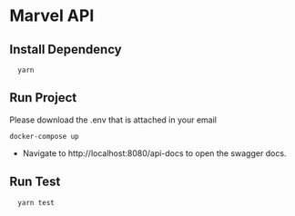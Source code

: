 # Marvel API

## Install Dependency
```
  yarn
```

## Run Project
Please download the .env that is attached in your email
```
docker-compose up
```
- Navigate to http://localhost:8080/api-docs to open the swagger docs.

## Run Test

```
  yarn test
```